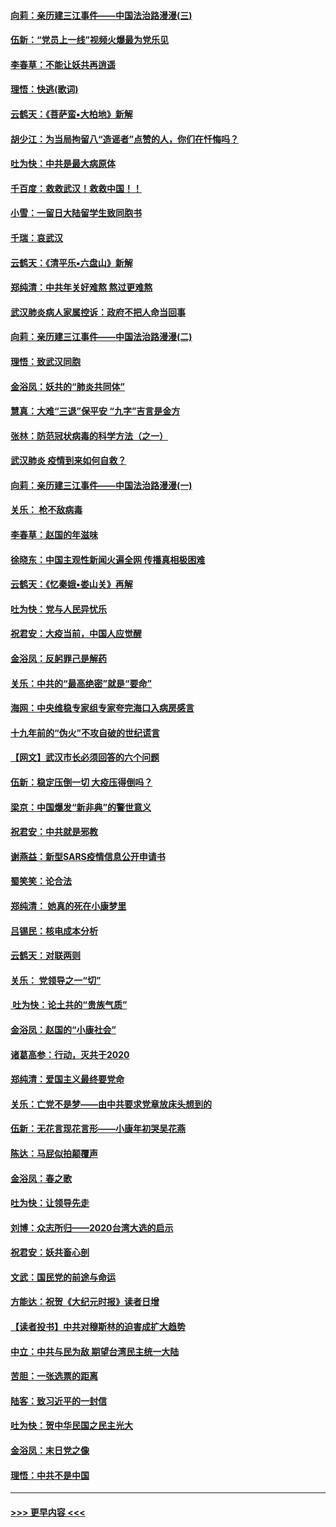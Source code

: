 #### [向莉：亲历建三江事件——中国法治路漫漫(三)](../pages/nsc993/n11831825.md?t=02021601) 
#### [伍新：“党员上一线”视频火爆最为党乐见](../pages/nsc993/n11838200.md?t=02021601) 
#### [李春草：不能让妖共再逍遥](../pages/nsc993/n11838102.md?t=02021601) 
#### [理悟：快逃(歌词)](../pages/nsc993/n11838083.md?t=02021601) 
#### [云鹤天：《菩萨蛮▪大柏地》新解](../pages/nsc993/n11838059.md?t=02021601) 
#### [胡少江：为当局拘留八“造谣者”点赞的人，你们在忏悔吗？](../pages/nsc993/n11836801.md?t=02021601) 
#### [吐为快：中共是最大病原体](../pages/nsc993/n11836748.md?t=02021601) 
#### [千百度：救救武汉！救救中国！！](../pages/nsc993/n11836145.md?t=02021601) 
#### [小雪：一留日大陆留学生致同胞书](../pages/nsc993/n11834624.md?t=02021601) 
#### [千瑞：哀武汉](../pages/nsc993/n11833647.md?t=02021601) 
#### [云鹤天：《清平乐▪六盘山》新解](../pages/nsc993/n11833611.md?t=02021601) 
#### [郑纯清：中共年关好难熬 熬过更难熬](../pages/nsc993/n11833489.md?t=02021601) 
#### [武汉肺炎病人家属控诉：政府不把人命当回事](../pages/nsc993/n11833205.md?t=02021601) 
#### [向莉：亲历建三江事件——中国法治路漫漫(二)](../pages/nsc993/n11829102.md?t=02021601) 
#### [理悟：致武汉同胞](../pages/nsc993/n11831522.md?t=02021601) 
#### [金浴凤：妖共的“肺炎共同体”](../pages/nsc993/n11829448.md?t=02021601) 
#### [慧真：大难“三退”保平安 “九字”吉言是金方](../pages/nsc993/n11829501.md?t=02021601) 
#### [张林：防范冠状病毒的科学方法（之一）](../pages/nsc993/n11828618.md?t=02021601) 
#### [武汉肺炎 疫情到来如何自救？](../pages/nsc993/n11827632.md?t=02021601) 
#### [向莉：亲历建三江事件——中国法治路漫漫(一)](../pages/nsc993/n11827190.md?t=02021601) 
#### [关乐： 枪不敌病毒](../pages/nsc993/n11826746.md?t=02021601) 
#### [李春草：赵国的年滋味](../pages/nsc993/n11826321.md?t=02021601) 
#### [徐晓东：中国主观性新闻火遍全网 传播真相极困难](../pages/nsc993/n11826508.md?t=02021601) 
#### [云鹤天：《忆秦娥▪娄山关》再解](../pages/nsc993/n11824682.md?t=02021601) 
#### [吐为快：党与人民异忧乐](../pages/nsc993/n11824660.md?t=02021601) 
#### [祝君安：大疫当前，中国人应觉醒](../pages/nsc993/n11821946.md?t=02021601) 
#### [金浴凤：反躬罪己是解药](../pages/nsc993/n11820280.md?t=02021601) 
#### [关乐：中共的“最高绝密”就是“要命”](../pages/nsc993/n11816946.md?t=02021601) 
#### [海网：中央维稳专家组专家夸完海口入病房感言](../pages/nsc993/n11815138.md?t=02021601) 
#### [十九年前的“伪火”不攻自破的世纪谎言](../pages/nsc993/n11813238.md?t=02021601) 
#### [【网文】武汉市长必须回答的六个问题](../pages/nsc993/n11813848.md?t=02021601) 
#### [伍新：稳定压倒一切 大疫压得倒吗？](../pages/nsc993/n11812634.md?t=02021601) 
#### [梁京：中国爆发“新非典”的警世意义](../pages/nsc993/n11812554.md?t=02021601) 
#### [祝君安：中共就是邪教](../pages/nsc993/n11812431.md?t=02021601) 
#### [谢燕益：新型SARS疫情信息公开申请书](../pages/nsc993/n11808840.md?t=02021601) 
#### [蜀笑笑：论合法](../pages/nsc993/n11808064.md?t=02021601) 
#### [郑纯清： 她真的死在小康梦里](../pages/nsc993/n11806623.md?t=02021601) 
#### [吕锡民：核电成本分析](../pages/nsc993/n11806284.md?t=02021601) 
#### [云鹤天：对联两则](../pages/nsc993/n11805957.md?t=02021601) 
#### [关乐： 党领导之一“切”](../pages/nsc993/n11804505.md?t=02021601) 
#### [ 吐为快：论土共的“贵族气质”](../pages/nsc993/n11804490.md?t=02021601) 
#### [金浴凤：赵国的“小康社会”](../pages/nsc993/n11804452.md?t=02021601) 
#### [诸葛高参：行动，灭共于2020](../pages/nsc993/n11804120.md?t=02021601) 
#### [郑纯清：爱国主义最终要党命](../pages/nsc993/n11802197.md?t=02021601) 
#### [关乐：亡党不是梦——由中共要求党章放床头想到的](../pages/nsc993/n11802156.md?t=02021601) 
#### [伍新：无花言现花言形——小康年初哭吴花燕](../pages/nsc993/n11800044.md?t=02021601) 
#### [陈达：马屁似拍颠覆声](../pages/nsc993/n11800010.md?t=02021601) 
#### [金浴凤：春之歌](../pages/nsc993/n11797687.md?t=02021601) 
#### [吐为快：让领导先走](../pages/nsc993/n11797512.md?t=02021601) 
#### [刘博：众志所归——2020台湾大选的启示](../pages/nsc993/n11796878.md?t=02021601) 
#### [祝君安：妖共畜心剖](../pages/nsc993/n11794273.md?t=02021601) 
#### [文武：国民党的前途与命运](../pages/nsc993/n11794198.md?t=02021601) 
#### [方能达：祝贺《大纪元时报》读者日增](../pages/nsc993/n11793807.md?t=02021601) 
#### [【读者投书】中共对穆斯林的迫害成扩大趋势](../pages/nsc993/n11791371.md?t=02021601) 
#### [中立：中共与民为敌 期望台湾民主统一大陆](../pages/nsc993/n11790392.md?t=02021601) 
#### [苦胆：一张选票的距离](../pages/nsc993/n11788914.md?t=02021601) 
#### [陆客：致习近平的一封信](../pages/nsc993/n11788867.md?t=02021601) 
#### [吐为快：贺中华民国之民主光大](../pages/nsc993/n11788618.md?t=02021601) 
#### [金浴凤：末日党之像](../pages/nsc993/n11787475.md?t=02021601) 
#### [理悟：中共不是中国](../pages/nsc993/n11787463.md?t=02021601) 

----
#### [ >>> 更早内容 <<< ](../indexes/nsc993-earlier.md)
